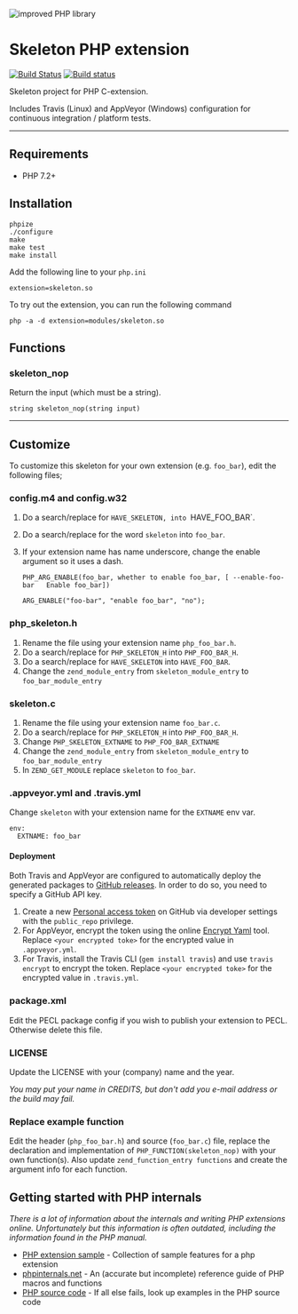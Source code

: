 ![improved PHP library](https://user-images.githubusercontent.com/100821/46372249-e5eb7500-c68a-11e8-801a-2ee57da3e5e3.png)

# Skeleton PHP extension

[![Build Status](https://travis-ci.org/improved-php-library/skeleton-php-ext.svg?branch=master)](https://travis-ci.org/improved-php-library/skeleton-php-ext)
[![Build status](https://ci.appveyor.com/api/projects/status/7rof1vr8mv4kam17/branch/master?svg=true)](https://ci.appveyor.com/project/jasny/skeleton-php-ext/branch/master)

Skeleton project for PHP C-extension.

Includes Travis (Linux) and AppVeyor (Windows) configuration for continuous integration / platform tests.

---

## Requirements

* PHP 7.2+

## Installation

    phpize
    ./configure
    make
    make test
    make install

Add the following line to your `php.ini`

    extension=skeleton.so

To try out the extension, you can run the following command

    php -a -d extension=modules/skeleton.so

## Functions

### skeleton_nop

Return the input (which must be a string).

    string skeleton_nop(string input)

---

## Customize

To customize this skeleton for your own extension (e.g. `foo_bar`), edit the following files;

### config.m4 and config.w32

1. Do a search/replace for `HAVE_SKELETON, into `HAVE_FOO_BAR`.
2. Do a search/replace for the word `skeleton` into `foo_bar`.
3. If your extension name has name underscore, change the enable argument so it uses a dash.

    ```
    PHP_ARG_ENABLE(foo_bar, whether to enable foo_bar, [ --enable-foo-bar   Enable foo_bar])
    ```
    
    ```
    ARG_ENABLE("foo-bar", "enable foo_bar", "no");
    ```

### php_skeleton.h

1. Rename the file using your extension name `php_foo_bar.h`.
2. Do a search/replace for `PHP_SKELETON_H` into `PHP_FOO_BAR_H`.
3. Do a search/replace for `HAVE_SKELETON` into `HAVE_FOO_BAR`.
4. Change the `zend_module_entry` from `skeleton_module_entry` to `foo_bar_module_entry`

### skeleton.c

1. Rename the file using your extension name `foo_bar.c`.
2. Do a search/replace for `PHP_SKELETON_H` into `PHP_FOO_BAR_H`.
3. Change `PHP_SKELETON_EXTNAME` to `PHP_FOO_BAR_EXTNAME`
4. Change the `zend_module_entry` from `skeleton_module_entry` to `foo_bar_module_entry`
5. In `ZEND_GET_MODULE` replace `skeleton` to `foo_bar`.

### .appveyor.yml and .travis.yml

Change `skeleton` with your extension name for the `EXTNAME` env var.

```
env:
  EXTNAME: foo_bar
```

#### Deployment

Both Travis and AppVeyor are configured to automatically deploy the generated packages to
[GitHub releases](https://help.github.com/en/articles/creating-releases). In order to do so, you need to specify a
GitHub API key.

1. Create a new [Personal access token](https://github.com/settings/tokens) on GitHub via developer settings with the
    `public_repo` privilege.
2. For AppVeyor, encrypt the token using the online [Encrypt Yaml](https://ci.appveyor.com/tools/encrypt) tool. Replace
    `<your encrypted toke>` for the encrypted value in `.appveyor.yml`.
3. For Travis, install the Travis CLI (`gem install travis`) and use `travis encrypt` to encrypt the token. Replace
    `<your encrypted toke>` for the encrypted value in `.travis.yml`.

### package.xml

Edit the PECL package config if you wish to publish your extension to PECL. Otherwise delete this file.

### LICENSE

Update the LICENSE with your (company) name and the year.

_You may put your name in CREDITS, but don't add you e-mail address or the build may fail._

### Replace example function

Edit the header (`php_foo_bar.h`) and source (`foo_bar.c`) file, replace the declaration and implementation of
`PHP_FUNCTION(skeleton_nop)` with your own function(s). Also update `zend_function_entry functions` and create
the argument info for each function.


## Getting started with PHP internals

_There is a lot of information about the internals and writing PHP extensions online. Unfortunately but this information
is often outdated, including the information found in the PHP manual._

* [PHP extension sample](https://github.com/ThomasWeinert/php-extension-sample) - Collection of sample features for a
    php extension
* [phpinternals.net](https://phpinternals.net/) - An (accurate but incomplete) reference guide of PHP macros and
    functions
* [PHP source code](https://github.com/php/php-src) - If all else fails, look up examples in the PHP source code
